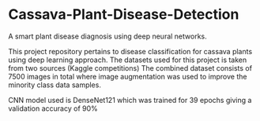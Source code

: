 # Cassava-Plant-Disease-Detection
A smart plant disease diagnosis using deep neural networks. 

This project repository pertains to disease classification for cassava plants using deep learning approach.
The datasets used for this project is taken from two sources (Kaggle competitions)
The combined dataset consists of 7500 images in total where image augmentation was used to improve the minority class data samples.

CNN model used is DenseNet121 which was trained for 39 epochs giving a validation accuracy of 90%

